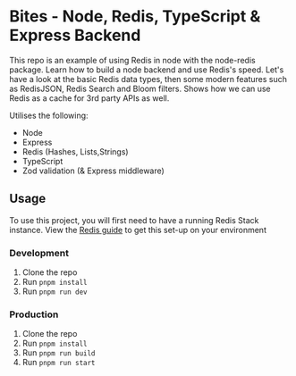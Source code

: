 # Bites - Node, Redis, TypeScript & Express Backend

This repo is an example of using Redis in node with the node-redis package. Learn how to build a node backend and use Redis's speed. Let's have a look at the basic Redis data types, then some modern features such as RedisJSON, Redis Search and Bloom filters. Shows how we can use Redis as a cache for 3rd party APIs as well.

Utilises the following:

- Node
- Express
- Redis (Hashes, Lists,Strings)
- TypeScript
- Zod validation (& Express middleware)


## Usage

To use this project, you will first need to have a running Redis Stack instance. View the [Redis guide](https://redis.io/docs/latest/operate/oss_and_stack/install/) to get this set-up on your environment

### Development

1. Clone the repo
2. Run `pnpm install`
3. Run `pnpm run dev`

### Production

1. Clone the repo
2. Run `pnpm install`
3. Run `pnpm run build`
4. Run `pnpm run start`

